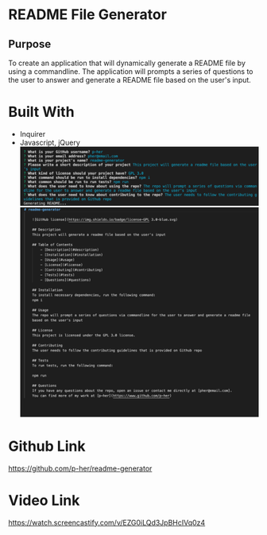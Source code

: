 # README File Generator

## Purpose 
To create an application that will dynamically generate a README file by using a commandline.
The application will prompts a series of questions to the user to answer and generate a 
README file based on the user's input.

# Built With
- Inquirer
- Javascript, jQuery
![screenshot](./img/commandline.png)
![screenshot](./img/readme.png)

# Github Link
https://github.com/p-her/readme-generator


# Video Link
https://watch.screencastify.com/v/EZG0iLQd3JpBHcIVq0z4
